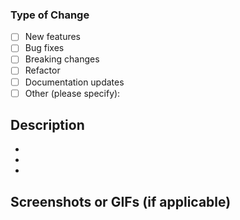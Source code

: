 ### Type of Change

- [ ] New features
- [ ] Bug fixes
- [ ] Breaking changes
- [ ] Refactor
- [ ] Documentation updates
- [ ] Other (please specify):

## Description

-
-
-

## Screenshots or GIFs (if applicable)
